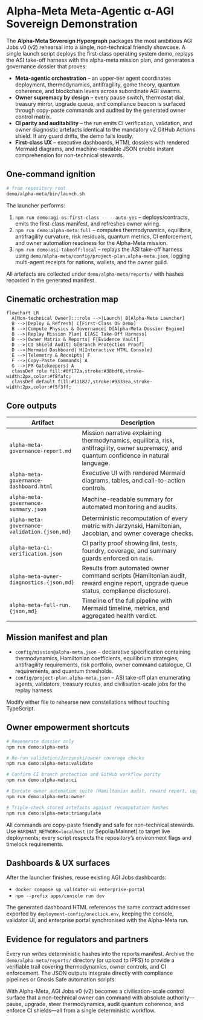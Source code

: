 # Alpha-Meta Meta-Agentic α-AGI Sovereign Demonstration

The **Alpha-Meta Sovereign Hypergraph** packages the most ambitious AGI Jobs v0 (v2) rehearsal into a single, non-technical friendly showcase. A single launch script deploys the first-class operating system demo, replays the ASI take-off harness with the alpha-meta mission plan, and generates a governance dossier that proves:

- **Meta-agentic orchestration** – an upper-tier agent coordinates deployment, thermodynamics, antifragility, game theory, quantum coherence, and blockchain levers across subordinate AGI swarms.
- **Owner supremacy by design** – every pause switch, thermostat dial, treasury mirror, upgrade queue, and compliance beacon is surfaced through copy-paste commands and audited by the generated owner control matrix.
- **CI parity and auditability** – the run emits CI verification, validation, and owner diagnostic artefacts identical to the mandatory v2 GitHub Actions shield. If any guard drifts, the demo fails loudly.
- **First-class UX** – executive dashboards, HTML dossiers with rendered Mermaid diagrams, and machine-readable JSON enable instant comprehension for non-technical stewards.

## One-command ignition

```bash
# from repository root
demo/alpha-meta/bin/launch.sh
```

The launcher performs:

1. `npm run demo:agi-os:first-class -- --auto-yes` – deploys/contracts, emits the first-class manifest, and refreshes owner wiring.
2. `npm run demo:alpha-meta:full` – computes thermodynamics, equilibria, antifragility curvature, risk residuals, quantum metrics, CI enforcement, and owner automation readiness for the Alpha-Meta mission.
3. `npm run demo:asi-takeoff:local` – replays the ASI take-off harness using `demo/alpha-meta/config/project-plan.alpha-meta.json`, logging multi-agent receipts for nations, wallets, and the owner guild.

All artefacts are collected under `demo/alpha-meta/reports/` with hashes recorded in the generated manifest.

## Cinematic orchestration map

```mermaid
flowchart LR
  A[Non-technical Owner]:::role -->|Launch| B[Alpha-Meta Launcher]
  B -->|Deploy & Refresh| C[First-Class OS Demo]
  B -->|Compute Physics & Governance| D[Alpha-Meta Dossier Engine]
  B -->|Replay Mission Plan| E[ASI Take-Off Harness]
  D -->|Owner Matrix & Reports| F[Evidence Vault]
  D -->|CI Shield Audit| G[Branch Protection Proof]
  D -->|Mermaid Dashboard| H[Interactive HTML Console]
  E -->|Telemetry & Receipts| F
  F -->|Copy-Paste Commands| A
  G -->|PR Gatekeepers| A
  classDef role fill:#0f172a,stroke:#38bdf8,stroke-width:2px,color:#f8fafc;
  classDef default fill:#111827,stroke:#9333ea,stroke-width:2px,color:#f5f3ff;
```

## Core outputs

| Artifact | Description |
| --- | --- |
| `alpha-meta-governance-report.md` | Mission narrative explaining thermodynamics, equilibria, risk, antifragility, owner supremacy, and quantum confidence in natural language. |
| `alpha-meta-governance-dashboard.html` | Executive UI with rendered Mermaid diagrams, tables, and call-to-action controls. |
| `alpha-meta-governance-summary.json` | Machine-readable summary for automated monitoring and audits. |
| `alpha-meta-governance-validation.{json,md}` | Deterministic recomputation of every metric with Jarzynski, Hamiltonian, Jacobian, and owner coverage checks. |
| `alpha-meta-ci-verification.json` | CI parity proof showing lint, tests, foundry, coverage, and summary guards enforced on `main`. |
| `alpha-meta-owner-diagnostics.{json,md}` | Results from automated owner command scripts (Hamiltonian audit, reward engine report, upgrade queue status, compliance disclosure). |
| `alpha-meta-full-run.{json,md}` | Timeline of the full pipeline with Mermaid timeline, metrics, and aggregated health verdict. |

## Mission manifest and plan

- `config/mission@alpha-meta.json` – declarative specification containing thermodynamics, Hamiltonian coefficients, equilibrium strategies, antifragility requirements, risk portfolio, owner command catalogue, CI requirements, and quantum thresholds.
- `config/project-plan.alpha-meta.json` – ASI take-off plan enumerating agents, validators, treasury routes, and civilisation-scale jobs for the replay harness.

Modify either file to rehearse new constellations without touching TypeScript.

## Owner empowerment shortcuts

```bash
# Regenerate dossier only
npm run demo:alpha-meta

# Re-run validation/Jarzynski/owner coverage checks
npm run demo:alpha-meta:validate

# Confirm CI branch protection and GitHub workflow parity
npm run demo:alpha-meta:ci

# Execute owner automation suite (Hamiltonian audit, reward report, upgrade status, compliance beacon)
npm run demo:alpha-meta:owner

# Triple-check stored artefacts against recomputation hashes
npm run demo:alpha-meta:triangulate
```

All commands are copy-paste friendly and safe for non-technical stewards. Use `HARDHAT_NETWORK=localhost` (or Sepolia/Mainnet) to target live deployments; every script respects the repository’s environment flags and timelock requirements.

## Dashboards & UX surfaces

After the launcher finishes, reuse existing AGI Jobs dashboards:

- `docker compose up validator-ui enterprise-portal`
- `npm --prefix apps/console run dev`

The generated dashboard HTML references the same contract addresses exported by `deployment-config/oneclick.env`, keeping the console, validator UI, and enterprise portal synchronised with the Alpha-Meta run.

## Evidence for regulators and partners

Every run writes deterministic hashes into the reports manifest. Archive the `demo/alpha-meta/reports/` directory (or upload to IPFS) to provide a verifiable trail covering thermodynamics, owner controls, and CI enforcement. The JSON outputs integrate directly with compliance pipelines or Gnosis Safe automation scripts.

With Alpha-Meta, AGI Jobs v0 (v2) becomes a civilisation-scale control surface that a non-technical owner can command with absolute authority—pause, upgrade, steer thermodynamics, audit quantum coherence, and enforce CI shields—all from a single deterministic workflow.
